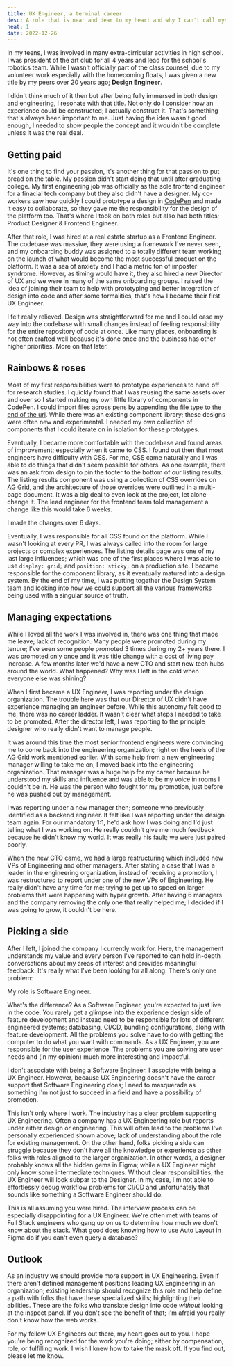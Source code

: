 ```yaml
---
title: UX Engineer, a terminal career
desc: A role that is near and dear to my heart and why I can't call myself one.
heat: 1
date: 2022-12-26
---
```


In my teens, I was involved in many extra-cirricular activities in high school. I was president of the art club for all 4 years and lead for the school's robotics team. While I wasn't officially part of the class counsel, due to my volunteer work especially with the homecoming floats, I was given a new title by my peers over 20 years ago; **Design Engineer**.

I didn't think much of it then but after being fully immersed in both design and engineering, I resonate with that title. Not only do I consider how an experience could be constructed; I actually construct it. That's something that's always been important to me. Just having the idea wasn't good enough, I needed to _show_ people the concept and it wouldn't be complete unless it was the real deal.

## Getting paid

It's one thing to find your passion, it's another thing for that passion to put bread on the table. My passion didn't start doing that until after graduating college. My first engineering job was officially as the sole frontend engineer for a finacial tech company but they also didn't have a designer. My co-workers saw how quickly I could prototype a design in [CodePen](https://codepen.io) and made it easy to collaborate, so they gave me the responsibility for the design of the platform too. That's where I took on both roles but also had both titles; Product Designer & Frontend Engineer.

After that role, I was hired at a real estate startup as a Frontend Engineer. The codebase was massive, they were using a framework I've never seen, and my onboarding buddy was assigned to a totally different team working on the launch of what would become the most successful product on the platform. It was a sea of anxiety and I had a metric ton of imposter syndrome. However, as timing would have it, they also hired a new Director of UX and we were in many of the same onboarding groups. I raised the idea of joining their team to help with prototyping and better integration of design into code and after some formalities, that's how I became their first UX Engineer.

I felt really relieved. Design was straightforward for me and I could ease my way into the codebase with small changes instead of feeling responsibility for the entire repository of code at once. Like many places, onboarding is not often crafted well because it's done once and the business has other higher priorities. More on that later.

## Rainbows & roses

Most of my first responsibilities were to prototype experiences to hand off for research studies. I quickly found that I was reusing the same assets over and over so I started making my own little library of components in CodePen. I could import files across pens by [appending the file type to the end of the url](https://blog.codepen.io/documentation/url-extensions/). While there was an existing component library; these designs were often new and experimental. I needed my own collection of components that I could iterate on in isolation for these prototypes.

Eventually, I became more comfortable with the codebase and found areas of improvement; especially when it came to CSS. I found out then that most engineers have difficulty with CSS. For me, CSS came naturally and I was able to do things that didn't seem possible for others. As one example, there was an ask from design to pin the footer to the bottom of our listing results. The listing results component was using a collection of CSS overrides on [AG Grid](https://www.ag-grid.com), and the architecture of those overrides were outlined in a multi-page document. It was a big deal to even look at the project, let alone change it. The lead engineer for the frontend team told management a change like this would take 6 weeks.

I made the changes over 6 days.

Eventually, I was responsible for all CSS found on the platform. While I wasn't looking at every PR, I was always called into the room for large projects or complex experiences. The listing details page was one of my last large influences; which was one of the first places where I was able to use `display: grid;` and `position: sticky;` on a production site. I became responsible for the component library, as it eventually matured into a design system. By the end of my time, I was putting together the Design System team and looking into how we could support all the various frameworks being used with a singular source of truth.

## Managing expectations

While I loved all the work I was involved in, there was one thing that made me leave; lack of recognition. Many people were promoted during my tenure; I've seen some people promoted 3 times during my 2+ years there. I was promoted only once and it was title change with a cost of living pay increase. A few months later we'd have a new CTO and start new tech hubs around the world. What happened? Why was I left in the cold when everyone else was shining?

When I first became a UX Engineer, I was reporting under the design organization. The trouble here was that our Director of UX didn't have experience managing an engineer before. While this autonomy felt good to me, there was no career ladder. It wasn't clear what steps I needed to take to be promoted. After the director left, I was reporting to the principle designer who really didn't want to manage people.

It was around this time the most senior frontend engineers were convincing me to come back into the engineering organization; right on the heels of the AG Grid work mentioned earlier. With some help from a new engineering manager willing to take me on, I moved back into the engineering organization. That manager was a huge help for my career because he understood my skills and influence and was able to be my voice in rooms I couldn't be in. He was the person who fought for my promotion, just before he was pushed out by management.

I was reporting under a new manager then; someone who previously identified as a backend engineer. It felt like I was reporting under the design team again. For our mandatory 1:1, he'd ask how I was doing and I'd just telling what I was working on. He really couldn't give me much feedback because he didn't know my world. It was really his fault; we were just paired poorly.

When the new CTO came, we had a large restructuring which included new VPs of Engineering and other managers. After stating a case that I was a leader in the engineering organization, instead of receiving a promotion, I was restructured to report under one of the new VPs of Engineering. He really didn't have any time for me; trying to get up to speed on larger problems that were happening with hyper growth. After having 6 managers and the company removing the only one that really helped me; I decided if I was going to grow, it couldn't be here.

## Picking a side

After I left, I joined the company I currently work for. Here, the management understands my value and every person I've reported to can hold in-depth conversations about my areas of interest and provides meaningful feedback. It's really what I've been looking for all along. There's only one problem:

My role is Software Engineer.

What's the difference? As a Software Engineer, you're expected to just live in the code. You rarely get a glimpse into the experience design side of feature development and instead need to be responsible for lots of different engineered systems; databasing, CI/CD, bundling configurations, along with feature development. All the problems you solve have to do with getting the computer to do what you want with commands. As a UX Engineer, you are responsible for the user experience. The problems you are solving are user needs and (in my opinion) much more interesting and impactful.

I don't associate with being a Software Engineer. I associate with being a UX Engineer. However, because UX Engineering doesn't have the career support that Software Engineering does; I need to masquerade as something I'm not just to succeed in a field and have a possibility of promotion.

This isn't only where I work. The industry has a clear problem supporting UX Engineering. Often a company has a UX Engineering role but reports under either design or engineering. This will often lead to the problems I've personally experienced shown above; lack of understanding about the role for existing management. On the other hand, folks picking a side can struggle because they don't have all the knowledge or experience as other folks with roles aligned to the larger organization. In other words, a designer probably knows all the hidden gems in Figma; while a UX Engineer might only know some intermediate techniques. Without clear responsibilities; the UX Engineer will look subpar to the Designer. In my case, I'm not able to effortlessly debug workflow problems for CI/CD and unfortunately that sounds like something a Software Engineer should do.

This is all assuming you were hired. The interview process can be especially disappointing for a UX Engineer. We're often met with teams of Full Stack engineers who gang up on us to determine how much we don't know about the stack. What good does knowing how to use Auto Layout in Figma do if you can't even query a database?

## Outlook

As an industry we should provide more support in UX Engineering. Even if there aren't defined management positions leading UX Engineering in an organization; existing leadership should recognize this role and help define a path with folks that have these specialized skills; highlighting their abilities. These are the folks who translate design into code _without_ looking at the inspect panel. If you don't see the benefit of that; I'm afraid you really don't know how the web works.

For my fellow UX Engineers out there, my heart goes out to you. I hope you're being recognized for the work you're doing; either by compensation, role, or fulfilling work. I wish I knew how to take the mask off. If you find out, please let me know.